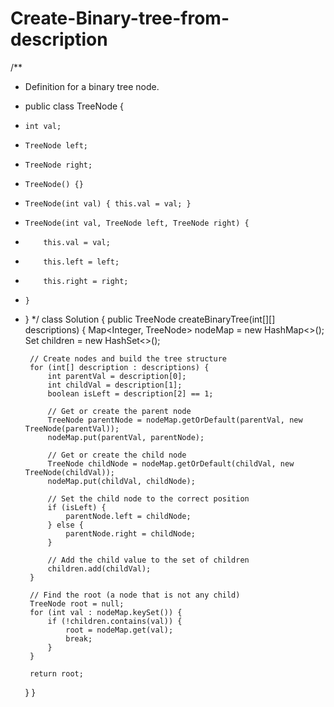 # Create-Binary-tree-from-description
/**
 * Definition for a binary tree node.
 * public class TreeNode {
 *     int val;
 *     TreeNode left;
 *     TreeNode right;
 *     TreeNode() {}
 *     TreeNode(int val) { this.val = val; }
 *     TreeNode(int val, TreeNode left, TreeNode right) {
 *         this.val = val;
 *         this.left = left;
 *         this.right = right;
 *     }
 * }
 */
class Solution {
    public TreeNode createBinaryTree(int[][] descriptions) {
        Map<Integer, TreeNode> nodeMap = new HashMap<>();
        Set<Integer> children = new HashSet<>();

        // Create nodes and build the tree structure
        for (int[] description : descriptions) {
            int parentVal = description[0];
            int childVal = description[1];
            boolean isLeft = description[2] == 1;

            // Get or create the parent node
            TreeNode parentNode = nodeMap.getOrDefault(parentVal, new TreeNode(parentVal));
            nodeMap.put(parentVal, parentNode);

            // Get or create the child node
            TreeNode childNode = nodeMap.getOrDefault(childVal, new TreeNode(childVal));
            nodeMap.put(childVal, childNode);

            // Set the child node to the correct position
            if (isLeft) {
                parentNode.left = childNode;
            } else {
                parentNode.right = childNode;
            }

            // Add the child value to the set of children
            children.add(childVal);
        }

        // Find the root (a node that is not any child)
        TreeNode root = null;
        for (int val : nodeMap.keySet()) {
            if (!children.contains(val)) {
                root = nodeMap.get(val);
                break;
            }
        }

        return root; 
    }
}
